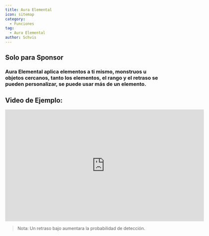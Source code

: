 ```yaml
---
title: Aura Elemental
icon: sitemap
category:
  - Funciones
tag:
  - Aura Elemental
author: Schvis
---
```


## Solo para Sponsor
### Aura Elemental aplica elementos a ti mismo, monstruos u objetos cercanos, tanto los elementos, el rango y el retraso se pueden personalizar, se puede usar más de un elemento.

## Video de Ejemplo:

<iframe width="640" height="360" src="https://www.youtube.com/embed/FskTJiknOgQ?list=PL5eI1Tb64p56g27qfYk7VuFTz4FK6YrKa" title="Korepi - Elemental Aura (Sponsor)" frameborder="0" allow="accelerometer; autoplay; clipboard-write; encrypted-media; gyroscope; picture-in-picture; web-share" allowfullscreen></iframe>

> Nota: Un retraso bajo aumentara la probabilidad de detección.



